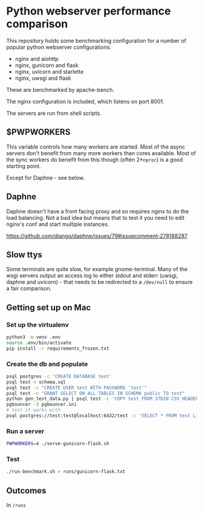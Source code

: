 # Python webserver performance comparison

This repository holds some benchmarking configuration for a number of popular
python webserver configurations:

- nginx and aiohttp
- nginx, gunicorn and flask
- nginx, uvicorn and starlette
- nginx, uwsgi and flask

These are benchmarked by apache-bench.

The nginx configuration is included, which listens on port 8001.

The servers are run from shell scripts.

## $PWPWORKERS

This variable controls how many workers are started.  Most of the async servers
don't benefit from many more workers than cores available.  Most of the sync
workers do benefit from this though (often 2*`nproc`) is a good starting point.

Except for Daphne - see below.

## Daphne

Daphne doesn't have a front facing proxy and so requires nginx to do the load
balancing.  Not a bad idea but means that to test it you need to edit nginx's
conf and start multiple instances.

https://github.com/django/daphne/issues/79#issuecomment-278188287

## Slow ttys

Some terminals are quite slow, for example gnome-terminal.  Many of the wsgi
servers output an access log to either stdout and stderr (uwsgi, daphne and
uvicorn) - that needs to be redirected to a `/dev/null` to ensure a fair
comparison.

## Getting set up on Mac

### Set up the virtualenv

```bash
python3 -m venv .env
source .env/bin/activate
pip install -r requirements_frozen.txt
```

### Create the db and populate

```bash
psql postgres -c 'CREATE DATABASE test'
psql test < schema.sql
psql test -c "CREATE USER test WITH PASSWORD 'test'"
psql test -c "GRANT SELECT ON ALL TABLES IN SCHEMA public TO test"
python gen_test_data.py | psql test -c 'COPY test FROM STDIN CSV HEADER'
pgbouncer -d pgbouncer.ini
# test it works with
psql postgres://test:test@localhost:6432/test -c 'SELECT * FROM test LIMIT 10'
```

### Run a server

```bash
PWPWORKERS=4 ./serve-gunicorn-flask.sh
```

### Test

```bash
./run-benchmark.sh > runs/gunicorn-flask.txt
```

## Outcomes

In `/runs`

